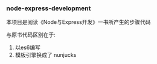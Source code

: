 ### node-express-development

本项目是阅读《Node与Express开发》一书所产生的步骤代码

与原书代码区别在于:

1. 以es6编写
1. 模板引擎换成了 nunjucks 

